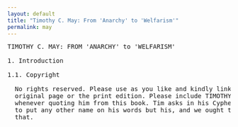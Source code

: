 ```yaml
---
layout: default
title: "Timothy C. May: From 'Anarchy' to 'Welfarism'"
permalink: may
---
```

<pre>
TIMOTHY C. MAY: FROM 'ANARCHY' to 'WELFARISM'

1. Introduction

1.1. Copyright

  No rights reserved. Please use as you like and kindly link to the 
  original page or the print edition. Please include TIMOTHY C. MAY 
  whenever quoting him from this book. Tim asks in his Cyphernomicon not 
  to put any other name on his words but his, and we ought to respect
  that.
